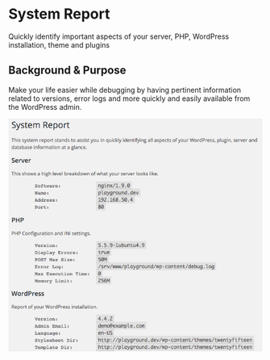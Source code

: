 System Report
=============

Quickly identify important aspects of your server, PHP, WordPress installation, theme and plugins

## Background & Purpose

Make your life easier while debugging by having pertinent information related to versions, error logs and more quickly and easily available from the WordPress admin.

![Helpful information at a glance](/assets/screenshot-1.png?raw=true)